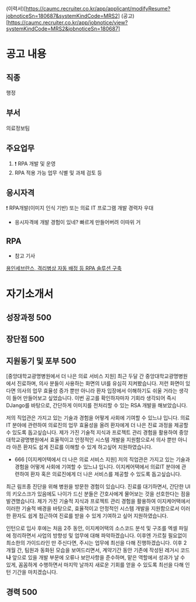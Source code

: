


(이력서)[https://caumc.recruiter.co.kr/app/applicant/modifyResume?jobnoticeSn=180687&systemKindCode=MRS2]
(공고)[https://caumc.recruiter.co.kr/app/jobnotice/view?systemKindCode=MRS2&jobnoticeSn=180687]


# 공고 내용
## 직종
행정

## 부서
의료정보팀

## 주요업무
1. ❗️ RPA 개발 및 운영
2. RPA 적용 가능 업무 식별 및 과제 검토 등

## 응시자격
❗️ RPA개발(이미지 인식 기반) 또는 의료 IT 프로그램 개발 경력자 우대
- 응시자격에 개발 경험이 있네? 빠르게 만들어버려 이따위 거


## RPA
- 참고 기사

[용인세브란스, 격리병상 자동 배정 등 RPA 솔루션 구축](https://www.doctorsnews.co.kr/news/articleView.html?idxno=140615)



# 자기소개서
## 성장과정 500



## 장단점 500



## 지원동기 및 포부 500
[중앙대학교광명병원에서 더 나은 의료 서비스 지원]
최근 두달 간 중앙대학교광명병원에서 진료하며, 의사 분들이 사용하는 화면의 UI를 유심히 지켜봤습니다. 저런 화면이 있다면 의사의 업무 효율성 증가 뿐만 아니라 환자 입장에서 이해하기도 쉬울 거라는 생각이 들어 만들어보고 싶었습니다. 이번 공고를 확인하자마자 기회라 생각되어 즉시 DJango를 바탕으로, 간단하게 이미지를 전처리할 수 있는 RSA 개발을 해보았습니다.

저의 직업관은 가지고 있는 기술과 경험을 어떻게 사회에 기여할 수 있느냐 입니다. 의료IT 분야에 관련하여 의료진의 업무 효율성을 올려 환자에게 더 나은 진료 과정을 제공할 수 있도록 돕고싶습니다. 제가 가진 기술적 지식과 프로젝트 관리 경험을 활용하여 중앙대학교광명병원에서 효율적이고 안정적인 시스템 개발을 지원함으로서 의사 뿐만 아니라 아픈 환자도 쉽게 진료를 이해할 수 있게 하고싶어 지원하였습니다.







- 666
[이지케어텍에서 더 나은 의료 서비스 지원]
저의 직업관은 가지고 있는 기술과 경험을 어떻게 사회에 기여할 수 있느냐 입니다. 이지케어택에서 의료IT 분야에 관련하여 환자 혹은 의료진에게 더 나은 서비스를 제공할 수 있도록 돕고싶습니다.

최근 림프종 진단을 위해 병원을 방문한 경험이 있습니다. 진료를 대기하면서, 간단한 UI의 키오스크가 있음에도 나이가 드신 분들은 간호사에게 물어보는 것을 선호한다는 점을 발견했습니다. 제가 가진 기술적 지식과 프로젝트 관리 경험을 활용하여 이지케어택에서 이러한 기술적 배경을 바탕으로, 효율적이고 안정적인 시스템 개발을 지원함으로서 이러한 환자도 쉽게 접근하여 진료를 받을 수 있게 기여하고 싶어 지원하였습니다.

인턴으로 입사 후에는 처음 2주 동안, 이지케어택의 소스코드 분석 및 구조를 엑셀 파일에 정리하면서 사업의 방향성 및 업무에 대해 파악하겠습니다. 이후엔 가르칠 필요없이 최소한의 가이드라인 만 주신다면, 주시는 업무에 최선을 다해 진행하겠습니다.
이후 2개월 간, 팀원과 동화된 모습을 보여드리면서, 계약기간 동안 기존에 작성된 레거시 코드**나** 앞으로 있을 개발 부문에 오류나 보안사항을 준수하며, 맡은 역할에서 성과가 날 수 있게, 꼼꼼하게 수행하면서 마지막 날까지 새로운 기회를 얻을 수 있도록 최선을 다해 인턴 기간을 마치겠습니다.

## 경력 500


